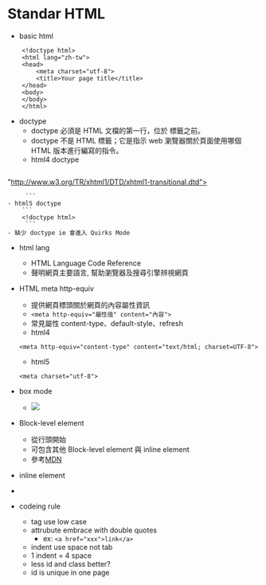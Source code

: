 
Standar HTML
==========================
* basic html
```
    <!doctype html>
    <html lang="zh-tw">
    <head>
        <meta charset="utf-8">
        <title>Your page title</title>
    </head>
    <body>
    </body>
    </html>
```
* doctype 
    - doctype 必須是 HTML 文檔的第一行，位於 <html> 標籤之前。
    - doctype 不是 HTML 標籤；它是指示 web 瀏覽器關於頁面使用哪個 HTML 版本進行編寫的指令。 
    - html4 doctype
        ```
    <!DOCTYPE html PUBLIC "-//W3C//DTD XHTML 1.0 Transitional//EN"
"http://www.w3.org/TR/xhtml1/DTD/xhtml1-transitional.dtd">

         ```
    - html5 doctype
        ```
        <!doctype html>
         ```
    - 缺少 doctype ie 會進入 Quirks Mode
* html lang
    - HTML Language Code Reference
    - 聲明網頁主要語言, 幫助瀏覽器及搜尋引擎辨視網頁

* HTML meta http-equiv
     - 提供網頁標頭關於網頁的內容屬性資訊
     - ```<meta http-equiv="屬性值" content="內容">```
     - 常見屬性  content-type、default-style、refresh
     - html4 
     ```
     <meta http-equiv="content-type" content="text/html; charset=UTF-8">
     ```
     - html5
     ```
     <meta charset="utf-8">
     ```
* box mode
    - <img src="http://upload.wikimedia.org/wikipedia/commons/thumb/6/64/W3C_and_Internet_Explorer_box_models.svg/299px-W3C_and_Internet_Explorer_box_models.svg.png">
* Block-level element
    - 從行頭開始
    - 可包含其他 Block-level element 與 inline element
    - 參考<a href="">MDN</a>
* inline element 
*

* codeing rule
    - tag use low case
    - attrubute embrace with double quotes
        - ex: ```<a href="xxx">link</a> ```     
    - indent use space not tab
    - 1 indent = 4 space
    - less id and class better?
    - id is unique in one page

